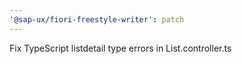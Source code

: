 ```yaml
---
'@sap-ux/fiori-freestyle-writer': patch
---
```


Fix TypeScript listdetail type errors in List.controller.ts
